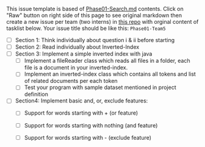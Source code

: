 This issue template is based of [Phase01-Search.md](https://github.com/Star-Academy/codestar-internship/blob/master/Projects/Phase01-Search.md) contents.
Click on "Raw" button on right side of this page to see original markdown then create a new issue per team (two interns) in [this repo](https://github.com/Star-Academy/codestar-intern-issues/issues) with orginal content of tasklist below. Your issue title should be like this: `Phase01-Team5`


- [ ] Section 1: Think individually about question i & ii before starting
- [ ] Section 2: Read individually about Inverted-Index
- [ ] Section 3: Implement a simple inverted index with java
  - [ ] Implement a fileReader class which reads all files in a folder, each file is a document in your inverted-index.
  - [ ] Implement an inverted-index class which contains all tokens and list of related documents per each token
  - [ ] Test your program with sample dataset mentioned in project definition
 
- [ ] Section4: Implement basic and, or, exclude features:
  - [ ] Support for words starting with + (or feature)
  - [ ] Support for words starting with nothing (and feature)
  - [ ] Support for words starting with - (exclude feature)
  
